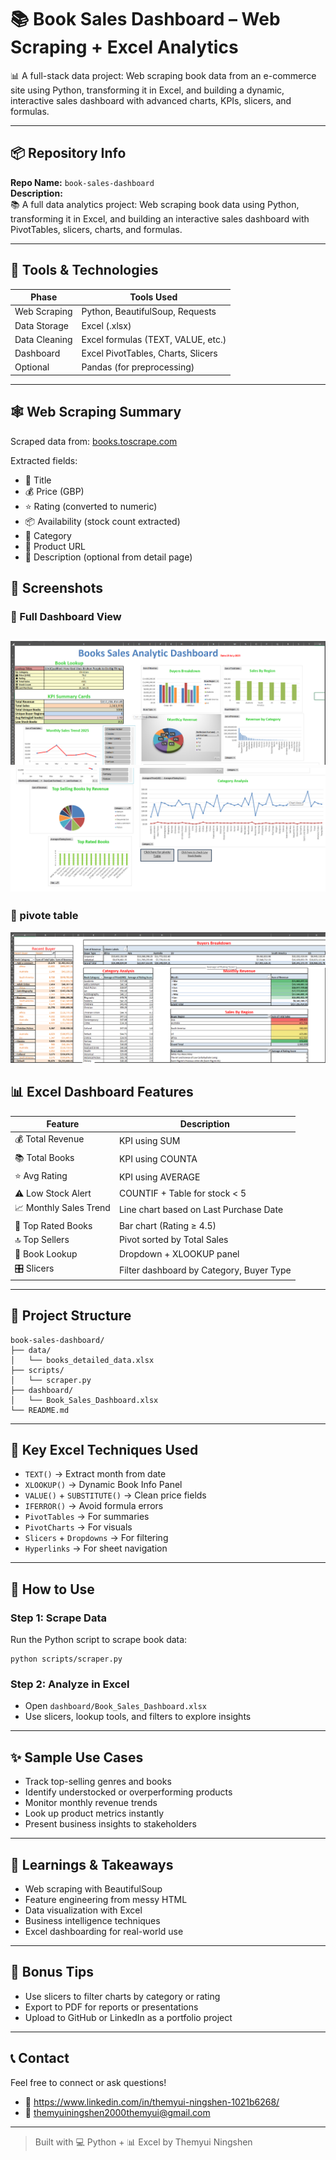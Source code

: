 # 📚 Book Sales Dashboard – Web Scraping + Excel Analytics

📊 A full-stack data project: Web scraping book data from an e-commerce site using Python, transforming it in Excel, and building a dynamic, interactive sales dashboard with advanced charts, KPIs, slicers, and formulas.

---

## 📦 Repository Info

**Repo Name:** `book-sales-dashboard`  
**Description:**  
📚 A full data analytics project: Web scraping book data using Python, transforming it in Excel, and building an interactive sales dashboard with PivotTables, slicers, charts, and formulas.

---

## 🧰 Tools & Technologies

| Phase            | Tools Used                        |
|------------------|-----------------------------------|
| Web Scraping     | Python, BeautifulSoup, Requests   |
| Data Storage     | Excel (.xlsx)                     |
| Data Cleaning    | Excel formulas (TEXT, VALUE, etc.)|
| Dashboard        | Excel PivotTables, Charts, Slicers|
| Optional         | Pandas (for preprocessing)        |

---

## 🕸️ Web Scraping Summary

Scraped data from: [books.toscrape.com](http://books.toscrape.com)

Extracted fields:

- 📖 Title  
- 💰 Price (GBP)  
- ⭐ Rating (converted to numeric)  
- 📦 Availability (stock count extracted)  
- 🧾 Category  
- 🔗 Product URL  
- 📄 Description (optional from detail page)

## 📸 Screenshots

### 🧭 Full Dashboard View
![Dashboard Overview](image/dashboard1.png)
![KPI Cards](image/dashboard2.png)
---

### 🎯 pivote table
![KPI Cards](image/pivote.png)

## 📊 Excel Dashboard Features

| Feature               | Description                               |
|------------------------|-------------------------------------------|
| 💰 Total Revenue        | KPI using SUM                             |
| 📚 Total Books          | KPI using COUNTA                          |
| ⭐ Avg Rating            | KPI using AVERAGE                         |
| ⚠️ Low Stock Alert       | COUNTIF + Table for stock < 5             |
| 📈 Monthly Sales Trend  | Line chart based on Last Purchase Date   |
| 🥇 Top Rated Books      | Bar chart (Rating ≥ 4.5)                  |
| 🔝 Top Sellers          | Pivot sorted by Total Sales               |
| 📘 Book Lookup          | Dropdown + XLOOKUP panel                  |
| 🎛 Slicers              | Filter dashboard by Category, Buyer Type |

---

## 📁 Project Structure

```
book-sales-dashboard/
├── data/
│   └── books_detailed_data.xlsx
├── scripts/
│   └── scraper.py
├── dashboard/
│   └── Book_Sales_Dashboard.xlsx
└── README.md
```

---

## 🧠 Key Excel Techniques Used

- `TEXT()` → Extract month from date  
- `XLOOKUP()` → Dynamic Book Info Panel  
- `VALUE()` + `SUBSTITUTE()` → Clean price fields  
- `IFERROR()` → Avoid formula errors  
- `PivotTables` → For summaries  
- `PivotCharts` → For visuals  
- `Slicers` + `Dropdowns` → For filtering  
- `Hyperlinks` → For sheet navigation  

---

## 🚀 How to Use

### Step 1: Scrape Data
Run the Python script to scrape book data:
```
python scripts/scraper.py
```

### Step 2: Analyze in Excel
- Open `dashboard/Book_Sales_Dashboard.xlsx`
- Use slicers, lookup tools, and filters to explore insights

---

## ✨ Sample Use Cases

- Track top-selling genres and books  
- Identify understocked or overperforming products  
- Monitor monthly revenue trends  
- Look up product metrics instantly  
- Present business insights to stakeholders

---

## 📌 Learnings & Takeaways

- Web scraping with BeautifulSoup  
- Feature engineering from messy HTML  
- Data visualization with Excel  
- Business intelligence techniques  
- Excel dashboarding for real-world use

---

## 📎 Bonus Tips

- Use slicers to filter charts by category or rating  
- Export to PDF for reports or presentations  
- Upload to GitHub or LinkedIn as a portfolio project  

---

## 📞 Contact

Feel free to connect or ask questions!

- 💼 https://www.linkedin.com/in/themyui-ningshen-1021b6268/  
- 📧 themyuiningshen2000themyui@gmail.com

---

> Built with 💻 Python + 📊 Excel by Themyui Ningshen
